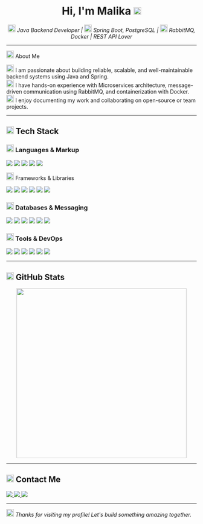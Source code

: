 <h1 align="center">Hi, I'm Malika <img src="https://em-content.zobj.net/thumbs/240/apple/354/sparkling-heart_1f496.png" height="20"/></h1>

<p align="center">
  <em><img src="https://em-content.zobj.net/thumbs/240/apple/354/laptop_1f4bb.png" height="20"/> Java Backend Developer | 
  <img src="https://em-content.zobj.net/thumbs/240/apple/354/cloud_2601-fe0f.png" height="20"/> Spring Boot, PostgreSQL | 
  <img src="https://em-content.zobj.net/thumbs/240/apple/354/rabbit-face_1f430.png" height="20"/> RabbitMQ, Docker | REST API Lover</em>
</p>

---

<img src="https://em-content.zobj.net/thumbs/240/apple/354/person-bowing-light-skin-tone_1f647-1f3fb_200d_2640-fe0f.png" height="20"/> About Me

<img src="https://em-content.zobj.net/thumbs/240/apple/354/graduation-cap_1f393.png" height="20"/> I am passionate about building reliable, scalable, and well-maintainable backend systems using Java and Spring.  
<img src="https://em-content.zobj.net/thumbs/240/apple/354/seedling_1f331.png" height="20"/> I have hands-on experience with Microservices architecture, message-driven communication using RabbitMQ, and containerization with Docker.  
<img src="https://em-content.zobj.net/thumbs/240/apple/354/books_1f4da.png" height="20"/> I enjoy documenting my work and collaborating on open-source or team projects.

---

## <img src="https://em-content.zobj.net/thumbs/240/apple/354/rocket_1f680.png" height="20"/> Tech Stack

### <img src="https://em-content.zobj.net/thumbs/240/apple/354/woman-technologist-light-skin-tone_1f469-1f3fb-200d-1f4bb.png" height="20"/> Languages & Markup

<p>
  <img src="https://img.shields.io/badge/Java-007396?style=flat&logo=openjdk&logoColor=white"/>
  <img src="https://img.shields.io/badge/OOP-181717?style=flat&logo=code&logoColor=white"/>
  <img src="https://img.shields.io/badge/HTML5-E34F26?style=flat&logo=html5&logoColor=white"/>
  <img src="https://img.shields.io/badge/XML-FF6600?style=flat&logo=w3c&logoColor=white"/>
  <img src="https://img.shields.io/badge/JSON-000000?style=flat&logo=json&logoColor=white"/>
</p>

<img src="https://em-content.zobj.net/thumbs/240/apple/354/card-index-dividers_1f5c2-fe0f.png" height="20"/> Frameworks & Libraries

<p>
  <img src="https://img.shields.io/badge/Spring-6DB33F?style=flat&logo=spring&logoColor=white"/>
  <img src="https://img.shields.io/badge/Spring Boot-6DB33F?style=flat&logo=springboot&logoColor=white"/>
  <img src="https://img.shields.io/badge/Spring Security-430098?style=flat&logo=springsecurity&logoColor=white"/>
  <img src="https://img.shields.io/badge/Spring MVC-6DB33F?style=flat"/>
  <img src="https://img.shields.io/badge/Spring Data-3178C6?style=flat"/>
  <img src="https://img.shields.io/badge/JSP-007ACC?style=flat&logo=java&logoColor=white"/>
</p>

### <img src="https://em-content.zobj.net/thumbs/240/apple/354/hammer-and-wrench_1f6e0-fe0f.png" height="20"/> Databases & Messaging

<p>
  <img src="https://img.shields.io/badge/PostgreSQL-336791?style=flat&logo=postgresql&logoColor=white"/>
  <img src="https://img.shields.io/badge/MongoDB-47A248?style=flat&logo=mongodb&logoColor=white"/>
  <img src="https://img.shields.io/badge/JPA-4E4E4E?style=flat"/>
  <img src="https://img.shields.io/badge/Hibernate-59666C?style=flat&logo=hibernate&logoColor=white"/>
  <img src="https://img.shields.io/badge/JDBC-254BDD?style=flat"/>
  <img src="https://img.shields.io/badge/RabbitMQ-FF6600?style=flat&logo=rabbitmq&logoColor=white"/>
</p>

### <img src="https://em-content.zobj.net/thumbs/240/apple/354/gear_2699-fe0f.png" height="20"/> Tools & DevOps

<p>
  <img src="https://img.shields.io/badge/IntelliJ IDEA-000000?style=flat&logo=intellijidea&logoColor=white"/>
  <img src="https://img.shields.io/badge/Maven-C71A36?style=flat&logo=apachemaven&logoColor=white"/>
  <img src="https://img.shields.io/badge/Docker-2496ED?style=flat&logo=docker&logoColor=white"/>
  <img src="https://img.shields.io/badge/Docker Compose-1488C6?style=flat&logo=docker&logoColor=white"/>
  <img src="https://img.shields.io/badge/Git-F05032?style=flat&logo=git&logoColor=white"/>
  <img src="https://img.shields.io/badge/GitHub-181717?style=flat&logo=github&logoColor=white"/>
</p>

---

## <img src="https://em-content.zobj.net/thumbs/240/apple/354/bar-chart_1f4ca.png" height="20"/> GitHub Stats

<p align="center">
  <img src="https://github-readme-stats.vercel.app/api?username=mfar-1&show_icons=true&theme=default&count_private=true" width="450"/>
</p>

---

## <img src="https://em-content.zobj.net/thumbs/240/apple/354/envelope-with-arrow_1f4e9.png" height="20"/> Contact Me

<p>
  <a href="mailto:malikabonufarxodova@gmail.com">
    <img src="https://img.shields.io/badge/Gmail-D14836?style=flat&logo=gmail&logoColor=white"/>
  </a>
  <a href="https://t.me/mfx_m">
    <img src="https://img.shields.io/badge/Telegram-26A5E4?style=flat&logo=telegram&logoColor=white"/>
  </a>
  <a href="https://instagram.com/malika_xf">
    <img src="https://img.shields.io/badge/Instagram-E4405F?style=flat&logo=instagram&logoColor=white"/>
  </a>
</p>

---

<img src="https://em-content.zobj.net/thumbs/240/apple/354/sparkles_2728.png" height="20"/> _Thanks for visiting my profile! Let's build something amazing together._

